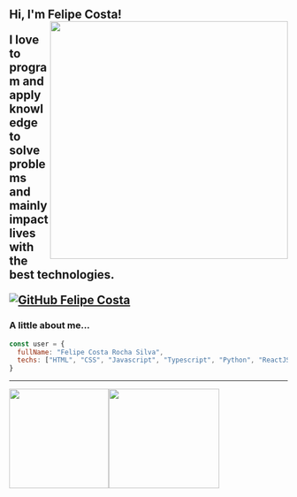 <h2> Hi, I'm Felipe Costa!
<img align='right' src="https://ik.imagekit.io/4d2zqchevzp/undraw_programming_2svr-removebg-preview_VgWWI9kEf77.png?updatedAt=1627572145317" width="430">
<p>I love to program and apply knowledge to solve problems and mainly impact lives with the best technologies.</p>

[![GitHub Felipe Costa](https://img.shields.io/github/followers/felipecrsilva?label=follow&style=social)](https://github.com/felipecrsilva)


### A little about me...  

```javascript
const user = {
  fullName: "Felipe Costa Rocha Silva",
  techs: ["HTML", "CSS", "Javascript", "Typescript", "Python", "ReactJS", "NextJS", "React Native", "SASS"]
}
```
---

<img height="180em" src="https://github-readme-stats.vercel.app/api?username=felipecrsilva&show_icons=true&theme=tokyonight&include_all_commits=true&count_private=true"/><img width="200em" height="180em" src="https://github-readme-stats.vercel.app/api/top-langs/?username=felipecrsilva&show_icons=true&theme=tokyonight&include_all_commits=true&count_private=true"/>

